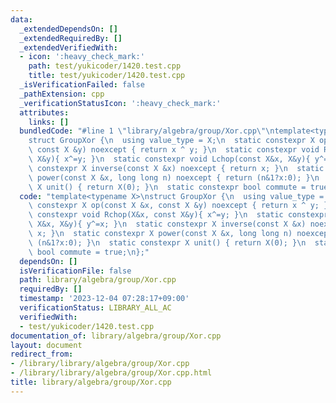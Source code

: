 ```yaml
---
data:
  _extendedDependsOn: []
  _extendedRequiredBy: []
  _extendedVerifiedWith:
  - icon: ':heavy_check_mark:'
    path: test/yukicoder/1420.test.cpp
    title: test/yukicoder/1420.test.cpp
  _isVerificationFailed: false
  _pathExtension: cpp
  _verificationStatusIcon: ':heavy_check_mark:'
  attributes:
    links: []
  bundledCode: "#line 1 \"library/algebra/group/Xor.cpp\"\ntemplate<typename X>\n\
    struct GroupXor {\n  using value_type = X;\n  static constexpr X op(const X &x,\
    \ const X &y) noexcept { return x ^ y; }\n  static constexpr void Rchop(X&x, const\
    \ X&y){ x^=y; }\n  static constexpr void Lchop(const X&x, X&y){ y^=x; }\n  static\
    \ constexpr X inverse(const X &x) noexcept { return x; }\n  static constexpr X\
    \ power(const X &x, long long n) noexcept { return (n&1?x:0); }\n  static constexpr\
    \ X unit() { return X(0); }\n  static constexpr bool commute = true;\n};\n"
  code: "template<typename X>\nstruct GroupXor {\n  using value_type = X;\n  static\
    \ constexpr X op(const X &x, const X &y) noexcept { return x ^ y; }\n  static\
    \ constexpr void Rchop(X&x, const X&y){ x^=y; }\n  static constexpr void Lchop(const\
    \ X&x, X&y){ y^=x; }\n  static constexpr X inverse(const X &x) noexcept { return\
    \ x; }\n  static constexpr X power(const X &x, long long n) noexcept { return\
    \ (n&1?x:0); }\n  static constexpr X unit() { return X(0); }\n  static constexpr\
    \ bool commute = true;\n};"
  dependsOn: []
  isVerificationFile: false
  path: library/algebra/group/Xor.cpp
  requiredBy: []
  timestamp: '2023-12-04 07:28:17+09:00'
  verificationStatus: LIBRARY_ALL_AC
  verifiedWith:
  - test/yukicoder/1420.test.cpp
documentation_of: library/algebra/group/Xor.cpp
layout: document
redirect_from:
- /library/library/algebra/group/Xor.cpp
- /library/library/algebra/group/Xor.cpp.html
title: library/algebra/group/Xor.cpp
---
```

